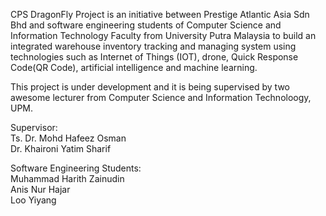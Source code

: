 CPS DragonFly Project is an initiative between Prestige Atlantic Asia Sdn Bhd and software engineering students of Computer Science and Information Technology Faculty from University Putra Malaysia to build an integrated warehouse inventory tracking and managing system using technologies such as Internet of Things (IOT), drone, Quick Response Code(QR Code), artificial intelligence and machine learning.

This project is under development and it is being supervised by two awesome lecturer from Computer Science and Information Technoloogy, UPM.

Supervisor:  
Ts. Dr. Mohd Hafeez Osman  
Dr. Khaironi Yatim Sharif

Software Engineering Students:  
Muhammad Harith Zainudin  
Anis Nur Hajar  
Loo Yiyang  
